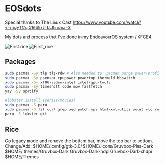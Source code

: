 # EOSdots

Special thanks to The Linux Cast https://www.youtube.com/watch?v=mgyTCqr51iI&list=LL&index=2

My dots and process that I've done in my EndeavourOS system / XFCE4.

![First rice](https://github.com/user-attachments/assets/2dd8bb65-9761-44a7-a982-072121076f21)
![First_rice](https://github.com/user-attachments/assets/90aa15c4-50ff-4f4e-970f-d5844a7f29ab)

## Packages

```sh
sudo pacman -Sy tlp tlp-rdw # Also needed to: pacman purge power-profiles-daemon
sudo pacman -Sy psensor cpupower powertop thermald bbswitch
sudo pacman -Sy xf86-video-intel intel-gpu-tools
sudo pacman -Sy timeshift code mpv fastfetch
yay -Sy spotify

#lobster install (series/movies)
sudo pacman -S paru
sudo pacman -S fzf curl grep sed patch mpv html-xml-utils socat vlc rofi
paru -S lobster-git
```
## Rice
Go legacy mode and remove the bottom bar, move the top bar to bottom.
Change/Add:
$HOME/.config/gtk-3.0/
$HOME/.icons/Gruvbox-Plus-Dark
$HOME/.themes/Gruvbox-Dark  Gruvbox-Dark-hdpi  Gruvbox-Dark-xhdpi
$HOME/Themes
